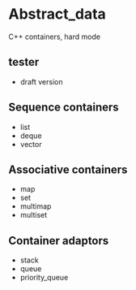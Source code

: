 # Abstract_data
C++ containers, hard mode

## tester
- draft version

## Sequence containers
- list
- deque
- vector

## Associative containers
- map
- set
- multimap
- multiset

## Container adaptors
- stack
- queue
- priority_queue

